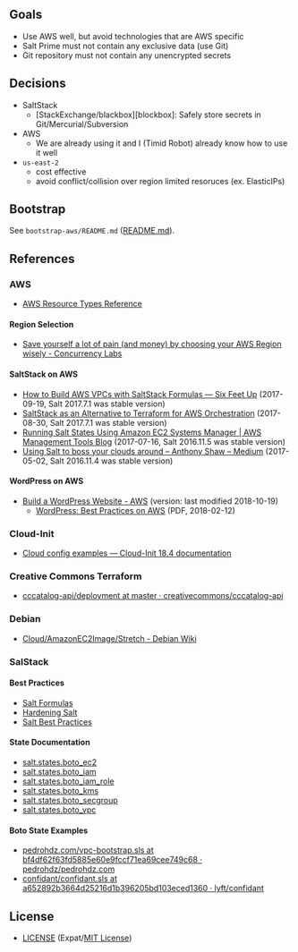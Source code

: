 ## Goals

- Use AWS well, but avoid technologies that are AWS specific
- Salt Prime must not contain any exclusive data (use Git)
- Git repository must not contain any unencrypted secrets


## Decisions

- SaltStack
  - [StackExchange/blackbox][blockbox]: Safely store secrets in
    Git/Mercurial/Subversion
- AWS
  - We are already using it and I (Timid Robot) already know how to use it
    well
- `us-east-2`
  - cost effective
  - avoid conflict/collision over region limited resoruces (ex. ElasticIPs)


[blackbox]: https://github.com/StackExchange/blackbox


## Bootstrap

See `bootstrap-aws/README.md` ([README.md](bootstrap-aws/README.md)).


## References


### AWS

- [AWS Resource Types Reference](http://docs.aws.amazon.com/AWSCloudFormation/latest/UserGuide/aws-template-resource-type-ref.html)


#### Region Selection

- [Save yourself a lot of pain (and money) by choosing your AWS Region wisely - Concurrency Labs](https://www.concurrencylabs.com/blog/choose-your-aws-region-wisely/)


#### SaltStack on AWS

- [How to Build AWS VPCs with SaltStack Formulas — Six Feet Up](https://sixfeetup.com/blog/build-aws-vpc-with-saltstack) (2017-09-19, Salt 2017.7.1 was stable version)
- [SaltStack as an Alternative to Terraform for AWS Orchestration](https://eng.lyft.com/saltstack-as-an-alternative-to-terraform-for-aws-orchestration-cd2ceb06bf8c) (2017-08-30, Salt 2017.7.1 was stable version)
- [Running Salt States Using Amazon EC2 Systems Manager | AWS Management Tools Blog](https://aws.amazon.com/blogs/mt/running-salt-states-using-amazon-ec2-systems-manager/) (2017-07-16, Salt 2016.11.5 was stable version)
- [Using Salt to boss your clouds around – Anthony Shaw – Medium](https://medium.com/@anthonypjshaw/using-salt-to-boss-your-clouds-around-de2edb2f793d) (2017-05-02, Salt 2016.11.4 was stable version)


#### WordPress on AWS

- [Build a WordPress Website - AWS](https://aws.amazon.com/getting-started/projects/build-wordpress-website/) (version: last modified 2018-10-19)
  - [WordPress: Best Practices on AWS](https://d0.awsstatic.com/whitepapers/wordpress-best-practices-on-aws.pdf) (PDF, 2018-02-12)


### Cloud-Init

- [Cloud config examples — Cloud-Init 18.4 documentation](https://cloudinit.readthedocs.io/en/latest/topics/examples.html)


### Creative Commons Terraform

- [cccatalog-api/deployment at master · creativecommons/cccatalog-api](https://github.com/creativecommons/cccatalog-api/tree/master/deployment)


### Debian

- [Cloud/AmazonEC2Image/Stretch - Debian Wiki](https://wiki.debian.org/Cloud/AmazonEC2Image/Stretch)


### SalStack


####  Best Practices

- [Salt Formulas](https://docs.saltstack.com/en/latest/topics/development/conventions/formulas.html)
- [Hardening Salt](https://docs.saltstack.com/en/latest/topics/hardening.html)
- [Salt Best Practices](https://docs.saltstack.com/en/latest/topics/best_practices.html)


#### State Documentation

- [salt.states.boto_ec2](https://docs.saltstack.com/en/latest/ref/states/all/salt.states.boto_ec2.html)
- [salt.states.boto_iam](https://docs.saltstack.com/en/latest/ref/states/all/salt.states.boto_iam.html)
- [salt.states.boto_iam_role](https://docs.saltstack.com/en/latest/ref/states/all/salt.states.boto_iam_role.html)
- [salt.states.boto_kms](https://docs.saltstack.com/en/latest/ref/states/all/salt.states.boto_kms.html)
- [salt.states.boto_secgroup](https://docs.saltstack.com/en/latest/ref/states/all/salt.states.boto_secgroup.html)
- [salt.states.boto_vpc](https://docs.saltstack.com/en/latest/ref/states/all/salt.states.boto_vpc.html)


#### Boto State Examples

- [pedrohdz.com/vpc-bootstrap.sls at bf4df62f63fd5885e60e9fccf71ea69cee749c68 · pedrohdz/pedrohdz.com](https://github.com/pedrohdz/pedrohdz.com/blob/bf4df62f63fd5885e60e9fccf71ea69cee749c68/content/posts/DevOps/2016-10-14_managing-aws-vpc-saltstack/vpc-bootstrap.sls)
- [confidant/confidant.sls at a652892b3664d25216d1b396205bd103eced1360 · lyft/confidant](https://github.com/lyft/confidant/blob/a652892b3664d25216d1b396205bd103eced1360/salt/orchestration/confidant.sls)


## License

- [LICENSE](LICENSE) (Expat/[MIT License][MIT])

[MIT]: http://www.opensource.org/licenses/MIT "The MIT License (MIT)"

